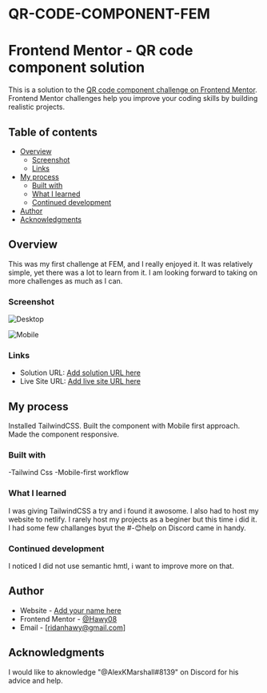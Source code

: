 # QR-CODE-COMPONENT-FEM

# Frontend Mentor - QR code component solution

This is a solution to the [QR code component challenge on Frontend Mentor](https://www.frontendmentor.io/challenges/qr-code-component-iux_sIO_H). Frontend Mentor challenges help you improve your coding skills by building realistic projects.

## Table of contents

- [Overview](#overview)
  - [Screenshot](#screenshot)
  - [Links](#links)
- [My process](#my-process)
  - [Built with](#built-with)
  - [What I learned](#what-i-learned)
  - [Continued development](#continued-development)
- [Author](#author)
- [Acknowledgments](#acknowledgments)

## Overview

This was my first challenge at FEM, and I really enjoyed it. It was relatively simple, yet there was a lot to learn from it. I am looking forward to taking on more challenges as much as I can.

### Screenshot

![Desktop](https://file%2B.vscode-resource.vscode-cdn.net/c%3A/Users/Admin/OneDrive/Documents/GitHub/QR-CODE-COMPONENT-FEM/src/Screenshot%20%2822%29.png?version%3D1684925429584)

![Mobile](https://file%2B.vscode-resource.vscode-cdn.net/c%3A/Users/Admin/OneDrive/Documents/GitHub/QR-CODE-COMPONENT-FEM/src/Screenshot%20%2823%29.png?version%3D1684925459014)

### Links

- Solution URL: [Add solution URL here](https://ridanhawy.netlify.app/)
- Live Site URL: [Add live site URL here](https://ridanhawy.netlify.app/)

## My process

Installed TailwindCSS.
Built the component with Mobile first approach.
Made the component responsive.

### Built with

-Tailwind Css
-Mobile-first workflow

### What I learned

I was giving TailwindCSS a try and i found it awosome.
I also had to host my website to netlify. I rarely host my projects as a beginer but this time i did it.
I had some few challanges byut the #-😊help on Discord came in handy.

### Continued development

I noticed I did not use semantic hmtl, i want to improve more on that.

## Author

- Website - [Add your name here](https://www.your-site.com)
- Frontend Mentor - [@Hawy08](https://www.frontendmentor.io/profile/Hawy08)
- Email - [ridanhawy@gmail.com]

## Acknowledgments

I would like to aknowledge "@AlexKMarshall#8139" on Discord for his advice and help.
